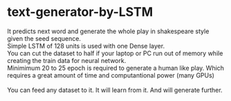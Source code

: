 # text-generator-by-LSTM
It predicts next word and generate the whole play in shakespeare style given the seed sequence. <br/>
Simple LSTM of 128 units is used with one Dense layer. <br/>
You can cut the dataset to half if your laptop or PC run out of memory while creating the train data for neural network. <br/>
Minimimum 20 to 25 epoch is required to generate a human like play. Which requires a great amount of time and computantional power (many GPUs)<br/>
<br/>
You can feed any dataset to it. It will learn from it. And will generate further.
